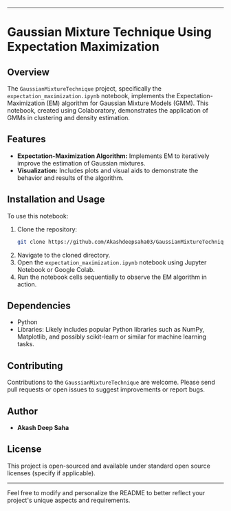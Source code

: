 

---

# Gaussian Mixture Technique Using Expectation Maximization

## Overview
The `GaussianMixtureTechnique` project, specifically the `expectation_maximization.ipynb` notebook, implements the Expectation-Maximization (EM) algorithm for Gaussian Mixture Models (GMM). This notebook, created using Colaboratory, demonstrates the application of GMMs in clustering and density estimation.

## Features
- **Expectation-Maximization Algorithm:** Implements EM to iteratively improve the estimation of Gaussian mixtures.
- **Visualization:** Includes plots and visual aids to demonstrate the behavior and results of the algorithm.

## Installation and Usage
To use this notebook:
1. Clone the repository:
   ```bash
   git clone https://github.com/Akashdeepsaha03/GaussianMixtureTechnique.git
   ```
2. Navigate to the cloned directory.
3. Open the `expectation_maximization.ipynb` notebook using Jupyter Notebook or Google Colab.
4. Run the notebook cells sequentially to observe the EM algorithm in action.

## Dependencies
- Python
- Libraries: Likely includes popular Python libraries such as NumPy, Matplotlib, and possibly scikit-learn or similar for machine learning tasks.

## Contributing
Contributions to the `GaussianMixtureTechnique` are welcome. Please send pull requests or open issues to suggest improvements or report bugs.

## Author
- **Akash Deep Saha**

## License
This project is open-sourced and available under standard open source licenses (specify if applicable).

---

Feel free to modify and personalize the README to better reflect your project's unique aspects and requirements.
